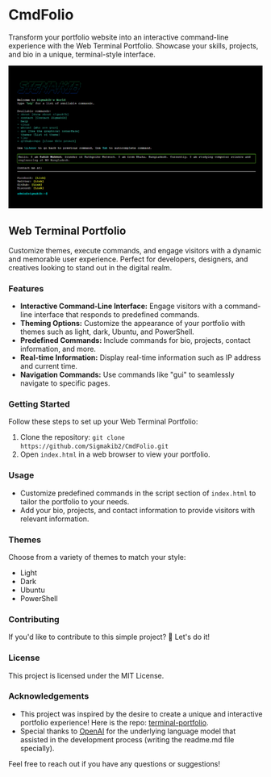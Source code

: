 # CmdFolio
Transform your portfolio website into an interactive command-line experience with the Web Terminal Portfolio. Showcase your skills, projects, and bio in a unique, terminal-style interface.

![CmdFolio](/favicon/ss.png)  

## Web Terminal Portfolio

Customize themes, execute commands, and engage visitors with a dynamic and memorable user experience. Perfect for developers, designers, and creatives looking to stand out in the digital realm.

### Features

- **Interactive Command-Line Interface:** Engage visitors with a command-line interface that responds to predefined commands.
- **Theming Options:** Customize the appearance of your portfolio with themes such as light, dark, Ubuntu, and PowerShell.
- **Predefined Commands:** Include commands for bio, projects, contact information, and more.
- **Real-time Information:** Display real-time information such as IP address and current time.
- **Navigation Commands:** Use commands like "gui" to seamlessly navigate to specific pages.

### Getting Started

Follow these steps to set up your Web Terminal Portfolio:

1. Clone the repository: `git clone https://github.com/Sigmakib2/CmdFolio.git`
2. Open `index.html` in a web browser to view your portfolio.

### Usage

- Customize predefined commands in the script section of `index.html` to tailor the portfolio to your needs.
- Add your bio, projects, and contact information to provide visitors with relevant information.

### Themes

Choose from a variety of themes to match your style:

- Light
- Dark
- Ubuntu
- PowerShell

### Contributing

If you'd like to contribute to this simple project? 🤩 Let's do it!

### License

This project is licensed under the MIT License.

### Acknowledgements

- This project was inspired by the desire to create a unique and interactive portfolio experience! Here is the repo: [terminal-portfolio](https://github.com/satnaing/terminal-portfolio).
- Special thanks to [OpenAI](https://www.openai.com/) for the underlying language model that assisted in the development process (writing the readme.md file specially).

Feel free to reach out if you have any questions or suggestions!